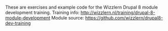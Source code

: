 These are exercises and example code for the Wizzlern Drupal 8 module development training.
Training info: http://wizzlern.nl/training/drupal-8-module-development
Module source: https://github.com/wizzlern/drupal8-dev-training
